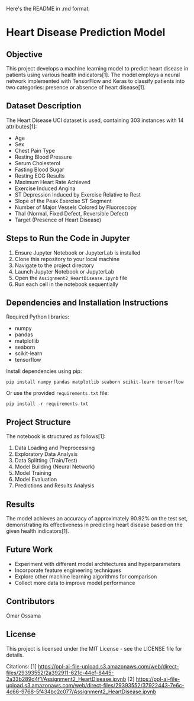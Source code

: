 Here's the README in .md format:

# Heart Disease Prediction Model

## Objective

This project develops a machine learning model to predict heart disease in patients using various health indicators[1]. The model employs a neural network implemented with TensorFlow and Keras to classify patients into two categories: presence or absence of heart disease[1].

## Dataset Description

The Heart Disease UCI dataset is used, containing 303 instances with 14 attributes[1]:

- Age
- Sex
- Chest Pain Type
- Resting Blood Pressure
- Serum Cholesterol
- Fasting Blood Sugar
- Resting ECG Results
- Maximum Heart Rate Achieved
- Exercise Induced Angina
- ST Depression Induced by Exercise Relative to Rest
- Slope of the Peak Exercise ST Segment
- Number of Major Vessels Colored by Fluoroscopy
- Thal (Normal, Fixed Defect, Reversible Defect)
- Target (Presence of Heart Disease)

## Steps to Run the Code in Jupyter

1. Ensure Jupyter Notebook or JupyterLab is installed
2. Clone this repository to your local machine
3. Navigate to the project directory
4. Launch Jupyter Notebook or JupyterLab
5. Open the `Assignment2_HeartDisease.ipynb` file
6. Run each cell in the notebook sequentially

## Dependencies and Installation Instructions

Required Python libraries:

- numpy
- pandas
- matplotlib
- seaborn
- scikit-learn
- tensorflow

Install dependencies using pip:

```
pip install numpy pandas matplotlib seaborn scikit-learn tensorflow
```

Or use the provided `requirements.txt` file:

```
pip install -r requirements.txt
```

## Project Structure

The notebook is structured as follows[1]:

1. Data Loading and Preprocessing
2. Exploratory Data Analysis
3. Data Splitting (Train/Test)
4. Model Building (Neural Network)
5. Model Training
6. Model Evaluation
7. Predictions and Results Analysis

## Results

The model achieves an accuracy of approximately 90.92% on the test set, demonstrating its effectiveness in predicting heart disease based on the given health indicators[1].

## Future Work

- Experiment with different model architectures and hyperparameters
- Incorporate feature engineering techniques
- Explore other machine learning algorithms for comparison
- Collect more data to improve model performance

## Contributors

Omar Ossama

## License

This project is licensed under the MIT License - see the LICENSE file for details.

Citations:
[1] https://ppl-ai-file-upload.s3.amazonaws.com/web/direct-files/29393552/2a392911-621c-44ef-8445-2a33b289d4f1/Assignment2_HeartDisease.ipynb
[2] https://ppl-ai-file-upload.s3.amazonaws.com/web/direct-files/29393552/37922443-7e6c-4c66-9768-5f434bc2c077/Assignment2_HeartDisease.ipynb
